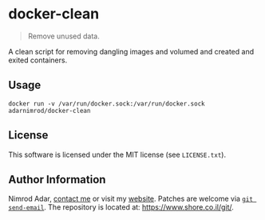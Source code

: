 # docker-clean

> Remove unused data.

A clean script for removing dangling images and volumed and created and exited
containers.

## Usage

```
docker run -v /var/run/docker.sock:/var/run/docker.sock adarnimrod/docker-clean
```

## License

This software is licensed under the MIT license (see `LICENSE.txt`).

## Author Information

Nimrod Adar, [contact me](mailto:nimrod@shore.co.il) or visit my [website](
https://www.shore.co.il/). Patches are welcome via [`git send-email`](
http://git-scm.com/book/en/v2/Git-Commands-Email). The repository is located
at: <https://www.shore.co.il/git/>.
